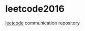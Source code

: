 # leetcode2016
[leetcode][] communication repository

##

[leetcode]: https://leetcode.com/problemset/algorithms

